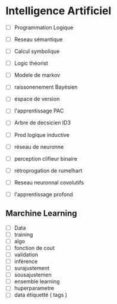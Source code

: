 #  Intelligence Artificiel  

- [ ] Programmation Logique
- [ ] Reseau sémantique
- [ ] Calcul symbolique
- [ ] Logic théorist
- [ ] Modele de markov
- [ ] raissonenement Bayésien
- [ ] espace de version
- [ ] l'apprentissage PAC
- [ ] Arbre de decsicien ID3
- [ ] Prod logique inductive
- [ ] réseau de neuronne
- [ ] perception clifieur binaire
- [ ] rétroprogation de rumelhart
- [ ] Reseau neuronnal covolutifs
- [ ] l'apprentissage profond


## Marchine Learning 

- [ ] Data
- [ ] training
- [ ] algo
- [ ]  fonction de cout
- [ ]  validation
- [ ]   inférence
- [ ]  surajustement
- [ ]  sousajustemen
- [ ]  ensemble learning
- [ ]  huperparametre
- [ ]  data étiquetté ( tags )